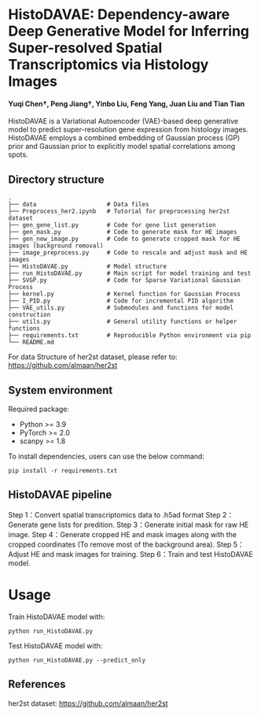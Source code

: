 # HistoDAVAE: Dependency-aware Deep Generative Model for Inferring Super-resolved Spatial Transcriptomics via Histology Images
#### Yuqi Chen†, Peng Jiang†, Yinbo Liu, Feng Yang, Juan Liu and Tian Tian
HistoDAVAE is a Variational Autoencoder (VAE)-based deep generative model to predict super-resolution gene expression from histology images. HistoDAVAE employs a combined embedding of Gaussian process (GP) prior and Gaussian prior to explicitly model spatial correlations among spots. 

## Directory structure

```
.
├── data                    # Data files
├── Preprocess_her2.ipynb   # Tutorial for preprocessing her2st dataset
├── gen_gene_list.py        # Code for gene list generation 
├── gen_mask.py             # Code to generate mask for HE images
├── gen_new_image.py        # Code to generate cropped mask for HE images (background removal)
├── image_preprocess.py     # Code to rescale and adjust mask and HE images
├── HistoDAVAE.py           # Model structure
├── run_HistoDAVAE.py       # Main script for model training and test
├── SVGP.py                 # Code for Sparse Variational Gaussian Process
├── kernel.py               # Kernel function for Gaussian Process
├── I_PID.py                # Code for incremental PID algorithm
├── VAE_utils.py            # Submodules and functions for model construction
├── utils.py                # General utility functions or helper functions
├── requirements.txt        # Reproducible Python environment via pip
└── README.md
```
For data Structure of her2st dataset, please refer to: https://github.com/almaan/her2st

## System environment
Required package:
- Python >= 3.9
- PyTorch >= 2.0
- scanpy >= 1.8

To install dependencies, users can use the below command:

```
pip install -r requirements.txt
```

## HistoDAVAE pipeline
Step 1：Convert spatial transcriptomics data to .h5ad format
Step 2：Generate gene lists for predition.
Step 3：Generate initial mask for raw HE image.
Step 4：Generate cropped HE and mask images along with the cropped coordinates (To remove most of the background area).
Step 5：Adjust HE and mask images for training. 
Step 6：Train and test HistoDAVAE model.



# Usage

Train HistoDAVAE model with:
```
python run_HistoDAVAE.py 
```

Test HistoDAVAE model with:
```
python run_HistoDAVAE.py --predict_only 
```

## References
her2st dataset: https://github.com/almaan/her2st
